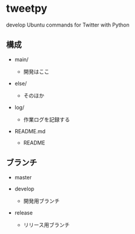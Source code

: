 # tweetpy
develop Ubuntu commands for Twitter with Python

## 構成
  * main/
    - 開発はここ

  * else/
    - そのほか

  * log/
    - 作業ログを記録する

  * README.md
    - README

## ブランチ
  * master

  * develop
    - 開発用ブランチ

  * release
    - リリース用ブランチ
